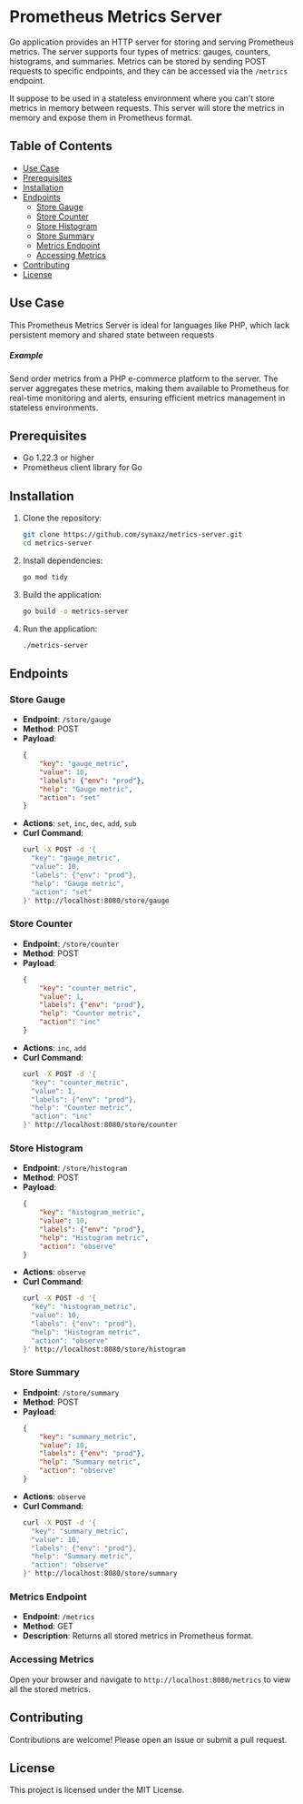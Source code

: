 
# Prometheus Metrics Server

Go application provides an HTTP server for storing and serving Prometheus metrics. The server supports four types of metrics: gauges, counters, histograms, and summaries. Metrics can be stored by sending POST requests to specific endpoints, and they can be accessed via the `/metrics` endpoint.

It suppose to be used in a stateless environment where you can't store metrics in memory between requests. This server will store the metrics in memory and expose them in Prometheus format.

## Table of Contents

- [Use Case](#use-case)
- [Prerequisites](#prerequisites)
- [Installation](#installation)
- [Endpoints](#endpoints)
    - [Store Gauge](#store-gauge)
    - [Store Counter](#store-counter)
    - [Store Histogram](#store-histogram)
    - [Store Summary](#store-summary)
    - [Metrics Endpoint](#metrics-endpoint)
    - [Accessing Metrics](#accessing-metrics)
- [Contributing](#contributing)
- [License](#license)

## Use Case

This Prometheus Metrics Server is ideal for languages like PHP, which lack persistent memory and shared state between requests

##### Example

Send order metrics from a PHP e-commerce platform to the server. The server aggregates these metrics, making them available to Prometheus for real-time monitoring and alerts, ensuring efficient metrics management in stateless environments.

## Prerequisites

- Go 1.22.3 or higher
- Prometheus client library for Go

## Installation

1. Clone the repository:
    ```sh
    git clone https://github.com/synaxz/metrics-server.git
    cd metrics-server
    ```

2. Install dependencies:
    ```sh
    go mod tidy
    ```

3. Build the application:
    ```sh
    go build -o metrics-server
    ```

4. Run the application:
    ```sh
    ./metrics-server
    ```

## Endpoints

### Store Gauge

- **Endpoint**: `/store/gauge`
- **Method**: POST
- **Payload**:
    ```json
    {
        "key": "gauge_metric",
        "value": 10,
        "labels": {"env": "prod"},
        "help": "Gauge metric",
        "action": "set"
    }
    ```
- **Actions**: `set`, `inc`, `dec`, `add`, `sub`
- **Curl Command**:
    ```sh
    curl -X POST -d '{
      "key": "gauge_metric",
      "value": 10,
      "labels": {"env": "prod"},
      "help": "Gauge metric",
      "action": "set"
    }' http://localhost:8080/store/gauge
    ```

### Store Counter

- **Endpoint**: `/store/counter`
- **Method**: POST
- **Payload**:
    ```json
    {
        "key": "counter_metric",
        "value": 1,
        "labels": {"env": "prod"},
        "help": "Counter metric",
        "action": "inc"
    }
    ```
- **Actions**: `inc`, `add`
- **Curl Command**:
    ```sh
    curl -X POST -d '{
      "key": "counter_metric",
      "value": 1,
      "labels": {"env": "prod"},
      "help": "Counter metric",
      "action": "inc"
    }' http://localhost:8080/store/counter
    ```

### Store Histogram

- **Endpoint**: `/store/histogram`
- **Method**: POST
- **Payload**:
    ```json
    {
        "key": "histogram_metric",
        "value": 10,
        "labels": {"env": "prod"},
        "help": "Histogram metric",
        "action": "observe"
    }
    ```
- **Actions**: `observe`
- **Curl Command**:
    ```sh
    curl -X POST -d '{
      "key": "histogram_metric",
      "value": 10,
      "labels": {"env": "prod"},
      "help": "Histogram metric",
      "action": "observe"
    }' http://localhost:8080/store/histogram
    ```

### Store Summary

- **Endpoint**: `/store/summary`
- **Method**: POST
- **Payload**:
    ```json
    {
        "key": "summary_metric",
        "value": 10,
        "labels": {"env": "prod"},
        "help": "Summary metric",
        "action": "observe"
    }
    ```
- **Actions**: `observe`
- **Curl Command**:
    ```sh
    curl -X POST -d '{
      "key": "summary_metric",
      "value": 10,
      "labels": {"env": "prod"},
      "help": "Summary metric",
      "action": "observe"
    }' http://localhost:8080/store/summary
    ```

### Metrics Endpoint

- **Endpoint**: `/metrics`
- **Method**: GET
- **Description**: Returns all stored metrics in Prometheus format.


### Accessing Metrics

Open your browser and navigate to `http://localhost:8080/metrics` to view all the stored metrics.

## Contributing

Contributions are welcome! Please open an issue or submit a pull request.

## License

This project is licensed under the MIT License.
